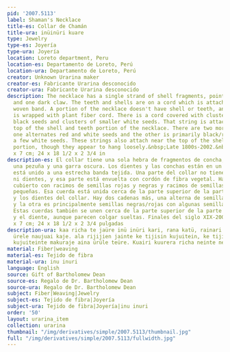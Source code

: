 ```yaml
---
pid: '2007.5113'
label: Shaman's Necklace
title-es: Collar de Chamán
title-ura: inüinüri kuare
type: Jewelry
type-es: Joyería
type-ura: Joyería
location: Loreto department, Peru
location-es: Departamento de Loreto, Perú
location-ura: Departamento de Loreto, Perú
creator: Unknown Urarina maker
creator-es: Fabricante Urarina desconocido
creator-ura: Fabricante Urarina desconocido
description: The necklace has a single strand of shell fragments, pointed teeth, hoof,
  and one dark claw. The teeth and shells are on a cord which is attached to a narrow
  woven band. A portion of the necklace doesn't have shell or teeth, and that portion
  is wrapped with plant fiber cord. There is a cord covered with clusters of red and
  black seeds and clusters of smaller white seeds. That string is attached near the
  top of the shell and teeth portion of the necklace. There are two more strings,
  one alternates red and white seeds and the other is primarily black/red seeds with
  a few white seeds. These strings also attach near the top of the shell and tooth
  portion, though they appear to hang loosely.&nbsp;Late 1800s-2002.&nbsp;61 x 47
  x 7 cm; 24 x 18 1/2 x 2 3/4 in
description-es: El collar tiene una sola hebra de fragmentos de concha, dientes puntiagudos,
  una pezuña y una garra oscura. Los dientes y las conchas están en un cordón que
  está unido a una estrecha banda tejida. Una parte del collar no tiene caparazón
  ni dientes, y esa parte está envuelta con cordón de fibra vegetal. Hay un cordón
  cubierto con racimos de semillas rojas y negras y racimos de semillas blancas más
  pequeñas. Esa cuerda está unida cerca de la parte superior de la parte de la concha
  y los dientes del collar. Hay dos cadenas más, una alterna de semillas rojas y blancas
  y la otra es principalmente semillas negras/rojas con algunas semillas blancas.
  Estas cuerdas también se unen cerca de la parte superior de la parte de la concha
  y el diente, aunque parecen colgar sueltas. Finales del siglo XIX-2002. 61 x 47
  x 7 cm; 24 x 18 1/2 x 2 3/4 pulgadas
description-ura: kaa richa te jaüre inü inüri kari, rana katü, rainari kari, makuraje,
  ürele naujuai kaje. ala rijijien jainte ke tijisin kujuitein, ke tijitain jelai
  kujuiteinte makuraje aina ürüle teüre. Kuairi kuurera richa neinte nelata
material: Fiber|weaving
material-es: Tejido de fibra
material-ura: inu inuri
language: English
source: Gift of Bartholomew Dean
source-es: Regalo de Dr. Bartholomew Dean
source-ura: Regalo de Dr. Bartholomew Dean
subject: Fiber|Weaving|Jewelry
subject-es: Tejido de fibra|Joyería
subject-ura: Tejido de fibra|Joyería|inu inuri
order: '50'
layout: urarina_item
collection: urarina
thumbnail: "/img/derivatives/simple/2007.5113/thumbnail.jpg"
full: "/img/derivatives/simple/2007.5113/fullwidth.jpg"
---
```

